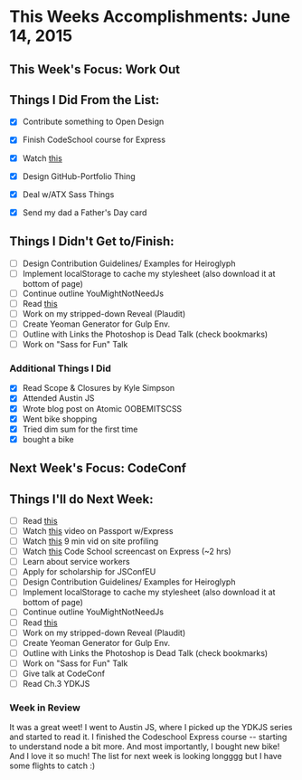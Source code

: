 # This Weeks Accomplishments: June 14, 2015

## This Week's Focus: Work Out

## Things I Did From the List:

- [x] Contribute something to Open Design
- [x] Finish CodeSchool course for Express
- [x] Watch [this](https://www.youtube.com/watch?v=d5_6yHixpsQ)
- [x] Design GitHub-Portfolio Thing
- [x] Deal w/ATX Sass Things
- [x] Send my dad a Father's Day card


## Things I Didn't Get to/Finish:

- [ ] Design Contribution Guidelines/ Examples for Heiroglyph
- [ ] Implement localStorage to cache my stylesheet (also download it at bottom of page)
- [ ] Continue outline YouMightNotNeedJs
- [ ] Read [this](http://www.html5rocks.com/en/tutorials/dnd/basics/)
- [ ] Work on my stripped-down Reveal (Plaudit)
- [ ] Create Yeoman Generator for Gulp Env.
- [ ] Outline with Links the Photoshop is Dead Talk (check bookmarks)
- [ ] Work on "Sass for Fun" Talk

### Additional Things I Did

- [x] Read Scope & Closures by Kyle Simpson
- [x] Attended Austin JS
- [x] Wrote blog post on Atomic OOBEMITSCSS
- [x] Went bike shopping
- [x] Tried dim sum for the first time
- [x] bought a bike

## Next Week's Focus: CodeConf

## Things I'll do Next Week:

- [ ] Read [this](http://www.sitepoint.com/future-generation-css-selectors-level-4/)
- [ ] Watch [this](https://www.youtube.com/watch?v=twav6O53zIQ) video on Passport w/Express
- [ ] Watch [this](https://www.youtube.com/watch?v=QU1JAW5LRKU) 9 min vid on site profiling
- [ ] Watch [this](https://www.codeschool.com/screencasts/soup-to-bits-building-blocks-of-express-js/?utm_medium=email&utm_campaign=recommendation_soup_to_bits&utm_source=mandrill&utm_content=null) Code School screencast on Express (~2 hrs)
- [ ] Learn about service workers
- [ ] Apply for scholarship for JSConfEU
- [ ] Design Contribution Guidelines/ Examples for Heiroglyph
- [ ] Implement localStorage to cache my stylesheet (also download it at bottom of page)
- [ ] Continue outline YouMightNotNeedJs
- [ ] Read [this](http://www.html5rocks.com/en/tutorials/dnd/basics/)
- [ ] Work on my stripped-down Reveal (Plaudit)
- [ ] Create Yeoman Generator for Gulp Env.
- [ ] Outline with Links the Photoshop is Dead Talk (check bookmarks)
- [ ] Work on "Sass for Fun" Talk
- [ ] Give talk at CodeConf
- [ ] Read Ch.3 YDKJS

### Week in Review

It was a great weet! I went to Austin JS, where I picked up the YDKJS series and started to read it. I finished the Codeschool Express course -- starting to understand node a bit more. And most importantly, I bought new bike! And I love it so much! The list for next week is looking longggg but I have some flights to catch :)
